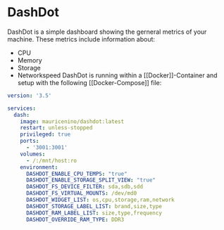 # DashDot

DashDot is a simple dashboard showing the gerneral metrics of your machine.
These metrics include information about:
- CPU
- Memory
- Storage
- Networkspeed
DashDot is running within a [[Docker]]-Container and setup with the following [[Docker-Compose]] file:
```yml
version: '3.5'

services:
  dash:
    image: mauricenino/dashdot:latest
    restart: unless-stopped
    privileged: true
    ports:
      - '3001:3001'
    volumes:
      - /:/mnt/host:ro
    environment:
      DASHDOT_ENABLE_CPU_TEMPS: "true"
      DASHDOT_ENABLE_STORAGE_SPLIT_VIEW: "true"
      DASHDOT_FS_DEVICE_FILTER: sda,sdb,sdd
      DASHDOT_FS_VIRTUAL_MOUNTS: /dev/md0
      DASHDOT_WIDGET_LIST: os,cpu,storage,ram,network
      DASHDOT_STORAGE_LABEL_LIST: brand,size,type
      DASHDOT_RAM_LABEL_LIST: size,type,frequency
      DASHDOT_OVERRIDE_RAM_TYPE: DDR3
```
